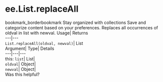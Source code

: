  
#  ee.List.replaceAll 
bookmark_borderbookmark Stay organized with collections  Save and categorize content based on your preferences.
Replaces all occurrences of oldval in list with newval. 
Usage| Returns  
---|---  
`List.replaceAll(oldval, newval)`| List  
Argument| Type| Details  
---|---|---  
this: `list`| List|   
`oldval`| Object|   
`newval`| Object|   
Was this helpful?
